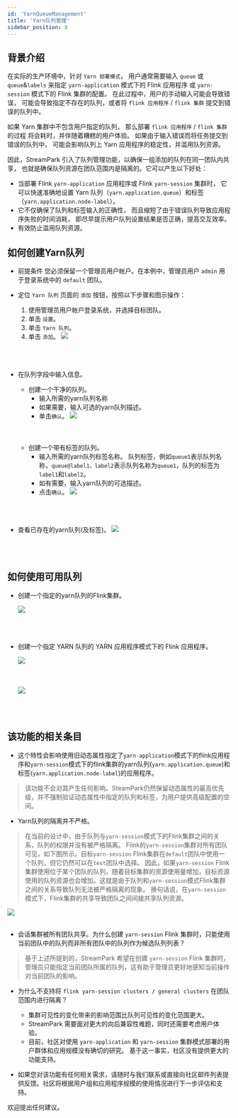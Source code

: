 ```yaml
---
id: 'YarnQueueManagement'
title: 'Yarn队列管理'
sidebar_position: 8
---
```


## 背景介绍

在实际的生产环境中，针对 `Yarn 部署模式`，
用户通常需要输入 `queue` 或 `queue`&`labels` 来指定
`yarn-application` 模式下的 Flink 应用程序
或 `yarn-session` 模式下的 Flink 集群的配置。
在此过程中，用户的手动输入可能会导致错误，
可能会导致指定不存在的队列，或者将 `flink 应用程序` / `flink 集群` 
提交到错误的队列中。

如果 Yarn 集群中不包含用户指定的队列，
那么部署 `flink 应用程序` / `flink 集群` 的过程
将会耗时，并伴随着糟糕的用户体验。
如果由于输入错误而将任务提交到错误的队列中，
可能会影响队列上 Yarn 应用程序的稳定性，并滥用队列资源。

因此，StreamPark 引入了队列管理功能，以确保一组添加的队列在同一团队内共享，
也就是确保队列资源在团队范围内是隔离的。它可以产生以下好处：
- 当部署 Flink `yarn-application` 应用程序或 Flink `yarn-session` 集群时，
它可以快速准确地设置 Yarn 队列（`yarn.application.queue`）和标签（`yarn.application.node-label`）。
- 它不仅确保了队列和标签输入的正确性，
而且缩短了由于错误队列导致应用程序失败的时间消耗，
即尽早提示用户队列设置结果是否正确，提高交互效率。
- 有效防止滥用队列资源。

## 如何创建Yarn队列
- 前提条件
  您必须保留一个管理员用户帐户。在本例中，管理员用户 `admin` 用于登录系统中的 `default` 团队。
- 定位 `Yarn 队列` 页面的 `添加` 按钮，按照以下步骤和图示操作：
  1. 使用管理员用户帐户登录系统，并选择目标团队。
  2. 单击 `设置`。
  3. 单击 `Yarn 队列`。
  4. 单击 `添加`。
  <img src="/doc/image/yarn-queue/flow_to_create.png"/><br></br><br></br>

- 在队列字段中输入信息。
  - 创建一个干净的队列。
    - 输入所需的yarn队列名称
    - 如果需要，输入可选的yarn队列描述。
    - 单击`确认`。
    <img src="/doc/image/yarn-queue/flow_to_type_in_pure_queue.png"/><br></br><br></br>
  - 创建一个带有标签的队列。
    - 输入所需的yarn队列标签名称。
      队列标签，例如`queue1`表示队列名称，`queue@label1，label2`表示队列名称为`queue1`，队列的标签为`label1`和`label2`。
    - 如有需要，输入yarn队列的可选描述。
    - 点击`确认`。
  <img src="/doc/image/yarn-queue/flow_to_type_in_pure_queue_labels.png"/><br></br><br></br>
- 查看已存在的yarn队列(及标签)。
  <img src="/doc/image/yarn-queue/existed_queues.png"/><br></br><br></br>


## 如何使用可用队列

- 创建一个指定的yarn队列的Flink集群。
  
  <img src="/doc/image/yarn-queue/available_queues_when_creating_cluster.png"/><br></br><br></br>

- 创建一个指定 YARN 队列的 YARN 应用程序模式下的 Flink 应用程序。

  <img src="/doc/image/yarn-queue/use_yarn_app_mode_to_create_application.png"/><br></br><br></br>
  <img src="/doc/image/yarn-queue/available_queues_when_creating_application.png"/><br></br><br></br>


## 该功能的相关条目

- 这个特性会影响使用旧动态属性指定了`yarn-application`模式下的flink应用程序和`yarn-session`模式下的flink集群的yarn队列(`yarn.application.queue`)和标签(`yarn.application.node-label`)的应用程序。  
> 该功能不会对其产生任何影响。SteamPark仍然保留动态属性的最高优先级，并不强制验证动态属性中指定的队列和标签，为用户提供高级配置的空间。

- Yarn队列的隔离并不严格。
> 在当前的设计中，由于队列与`yarn-session`模式下的Flink集群之间的关系，队列的权限并没有被严格隔离。
> Flink的`yarn-session`集群对所有团队可见，如下图所示。目标`yarn-session` Flink集群在`default`团队中使用一个队列，但它仍然可以在`test`团队中选择。
> 因此，如果`yarn-session` Flink集群使用位于某个团队的队列，随着目标集群的资源使用量增加，目标资源使用的队列资源也会增加。这就是由于队列和`yarn-session`模式Flink集群之间的关系导致队列无法被严格隔离的现象。
> 换句话说，在`yarn-session`模式下，Flink集群的共享导致团队之间间接共享队列资源。

  <img src="/doc/image/yarn-queue/use_yarn_session_mode_to_create_application.png"/><br></br>

- 会话集群被所有团队共享。为什么创建 `yarn-session` Flink 集群时，只能使用当前团队中的队列而非所有团队中的队列作为候选队列列表？
> 基于上述所提到的，StreamPark 希望在创建 `yarn-session` Flink 集群时，管理员只能指定当前团队所属的队列，这有助于管理员更好地感知当前操作对当前团队的影响。

- 为什么不支持将 `flink yarn-session clusters / general clusters` 在团队范围内进行隔离？
  - 集群可见性的变化带来的影响范围比队列可见性的变化范围更大。
  - StreamPark 需要面对更大的向后兼容性难题，同时还需要考虑用户体验。
  - 目前，社区对使用 `yarn-application` 和 `yarn-session` 集群模式部署的用户群体和应用规模没有确切的研究。
    基于这一事实，社区没有提供更大的功能支持。

- 如果您对该功能有任何相关需求，请随时与我们联系或直接向社区邮件列表提供反馈。社区将根据用户组和应用程序规模的使用情况进行下一步评估和支持。

欢迎提出任何建议。

